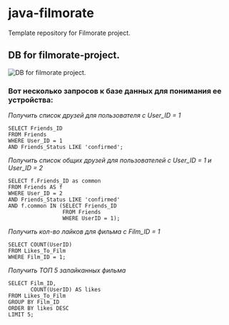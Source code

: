 # java-filmorate
Template repository for Filmorate project.

## DB for filmorate-project.

![DB for filmorate project.](..\java-filmorate\DB.png)

 ### Вот несколько запросов к базе данных для понимания ее устройства:

_Получить список друзей для пользователя с User_ID = 1_
```
SELECT Friends_ID
FROM Friends
WHERE User_ID = 1 
AND Friends_Status LIKE 'confirmed';
```

_Получить список общих друзей для пользователей с User_ID = 1 и User_ID = 2_
```
SELECT f.Friends_ID as common
FROM Friends AS f
WHERE User_ID = 2 
AND Friends_Status LIKE 'confirmed'
AND f.common IN (SELECT Friends_ID
                 FROM Friends
                 WHERE UserID = 1);
```

_Получить кол-во лайков для фильма с Film_ID = 1_
```
SELECT COUNT(UserID)
FROM Likes_To_Film
WHERE Film_ID = 1;
```

_Получить ТОП 5 залайканных фильма_
```
SELECT Film_ID,
       COUNT(UserID) AS likes
FROM Likes_To_Film
GROUP BY Film_ID
ORDER BY likes DESC
LIMIT 5;
```